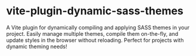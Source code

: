 # vite-plugin-dynamic-sass-themes
A Vite plugin for dynamically compiling and applying SASS themes in your project. Easily manage multiple themes, compile them on-the-fly, and update styles in the browser without reloading. Perfect for projects with dynamic theming needs!
